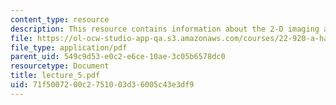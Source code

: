 ```yaml
---
content_type: resource
description: This resource contains information about the 2-D imaging and slice selection.
file: https://ol-ocw-studio-app-qa.s3.amazonaws.com/courses/22-920-a-hands-on-introduction-to-nuclear-magnetic-resonance-january-iap-1997/71f5007200c2751003d36005c43e3df9_lecture_5.pdf
file_type: application/pdf
parent_uid: 549c9d53-e0c2-e6ce-10ae-3c05b6578dc0
resourcetype: Document
title: lecture_5.pdf
uid: 71f50072-00c2-7510-03d3-6005c43e3df9
---
```

